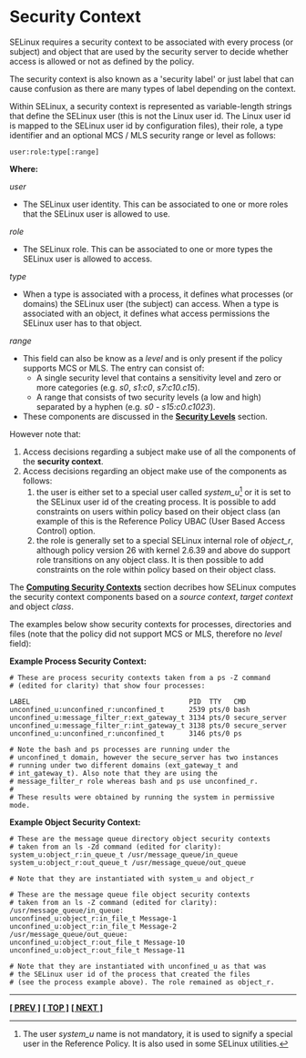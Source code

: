 # Security Context

SELinux requires a security context to be associated with every process
(or subject) and object that are used by the security server to decide
whether access is allowed or not as defined by the policy.

The security context is also known as a 'security label' or just label
that can cause confusion as there are many types of label depending on
the context.

Within SELinux, a security context is represented as variable-length
strings that define the SELinux user (this is not the Linux user id. The
Linux user id is mapped to the SELinux user id by configuration files),
their role, a type identifier and an optional MCS / MLS security range or
level as follows:

```
user:role:type[:range]
```

**Where:**

*user*

- The SELinux user identity. This can be associated to one or more roles
  that the SELinux user is allowed to use.

*role*

- The SELinux role. This can be associated to one or more types the SELinux
  user is allowed to access.

*type*

- When a type is associated with a process, it defines what processes
  (or domains) the SELinux user (the subject) can access.
  When a type is associated with an object, it defines what access
  permissions the SELinux user has to that object.

*range*

- This field can also be know as a *level* and is only present if the policy
  supports MCS or MLS. The entry can consist of:
  - A single security level that contains a sensitivity level and zero
    or more categories (e.g. *s0*, *s1:c0*, *s7:c10.c15*).
  - A range that consists of two security levels (a low and high) separated
   by a hyphen (e.g. *s0 - s15:c0.c1023*).
- These components are discussed in the
  [**Security Levels**]( mls_mcs.md#security-levels) section.

However note that:

1. Access decisions regarding a subject make use of all the components
   of the **security context**.
2. Access decisions regarding an object make use of the components as
   follows:
    1. the user is either set to a special user called *system_u*[^fn_sc_1]
       or it is set to the SELinux user id of the creating process. It is
       possible to add constraints on users within policy based on
       their object class (an example of this is the Reference Policy
       UBAC (User Based Access Control) option.
    2. the role is generally set to a special SELinux internal role of
       *object_r*, although policy version 26 with kernel 2.6.39 and
       above do support role transitions on any object class. It is
       then possible to add constraints on the role within policy
       based on their object class.

The [**Computing Security Contexts**](computing_security_contexts.md#computing-security-contexts)
section decribes how SELinux computes the security context components based
on a *source context*, *target context* and object *class*.

The examples below show security contexts for processes, directories and files
(note that the policy did not support MCS or MLS, therefore no *level* field):

**Example Process Security Context:**

```
# These are process security contexts taken from a ps -Z command
# (edited for clarity) that show four processes:

LABEL                                       PID  TTY   CMD
unconfined_u:unconfined_r:unconfined_t      2539 pts/0 bash
unconfined_u:message_filter_r:ext_gateway_t 3134 pts/0 secure_server
unconfined_u:message_filter_r:int_gateway_t 3138 pts/0 secure_server
unconfined_u:unconfined_r:unconfined_t      3146 pts/0 ps

# Note the bash and ps processes are running under the
# unconfined_t domain, however the secure_server has two instances
# running under two different domains (ext_gateway_t and
# int_gateway_t). Also note that they are using the
# message_filter_r role whereas bash and ps use unconfined_r.
#
# These results were obtained by running the system in permissive mode.
```

**Example Object Security Context:**

```
# These are the message queue directory object security contexts
# taken from an ls -Zd command (edited for clarity):
system_u:object_r:in_queue_t /usr/message_queue/in_queue
system_u:object_r:out_queue_t /usr/message_queue/out_queue

# Note that they are instantiated with system_u and object_r
```

```
# These are the message queue file object security contexts
# taken from an ls -Z command (edited for clarity):
/usr/message_queue/in_queue:
unconfined_u:object_r:in_file_t Message-1
unconfined_u:object_r:in_file_t Message-2
/usr/message_queue/out_queue:
unconfined_u:object_r:out_file_t Message-10
unconfined_u:object_r:out_file_t Message-11

# Note that they are instantiated with unconfined_u as that was
# the SELinux user id of the process that created the files
# (see the process example above). The role remained as object_r.
```

[^fn_sc_1]: The user *system_u* name is not mandatory, it is used to signify
a special user in the Reference Policy. It is also used in some SELinux
utilities.

<!-- %CUTHERE% -->

---
**[[ PREV ]](type_enforcement.md)** **[[ TOP ]](#)** **[[ NEXT ]](subjects.md)**
